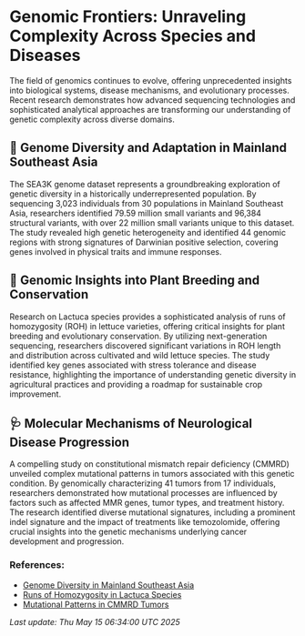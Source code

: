 # Genomic Frontiers: Unraveling Complexity Across Species and Diseases

The field of genomics continues to evolve, offering unprecedented insights into biological systems, disease mechanisms, and evolutionary processes. Recent research demonstrates how advanced sequencing technologies and sophisticated analytical approaches are transforming our understanding of genetic complexity across diverse domains.

## 🧬 Genome Diversity and Adaptation in Mainland Southeast Asia

The SEA3K genome dataset represents a groundbreaking exploration of genetic diversity in a historically underrepresented population. By sequencing 3,023 individuals from 30 populations in Mainland Southeast Asia, researchers identified 79.59 million small variants and 96,384 structural variants, with over 22 million small variants unique to this dataset. The study revealed high genetic heterogeneity and identified 44 genomic regions with strong signatures of Darwinian positive selection, covering genes involved in physical traits and immune responses.

## 🌱 Genomic Insights into Plant Breeding and Conservation

Research on Lactuca species provides a sophisticated analysis of runs of homozygosity (ROH) in lettuce varieties, offering critical insights for plant breeding and evolutionary conservation. By utilizing next-generation sequencing, researchers discovered significant variations in ROH length and distribution across cultivated and wild lettuce species. The study identified key genes associated with stress tolerance and disease resistance, highlighting the importance of understanding genetic diversity in agricultural practices and providing a roadmap for sustainable crop improvement.

## 🩺 Molecular Mechanisms of Neurological Disease Progression

A compelling study on constitutional mismatch repair deficiency (CMMRD) unveiled complex mutational patterns in tumors associated with this genetic condition. By genomically characterizing 41 tumors from 17 individuals, researchers demonstrated how mutational processes are influenced by factors such as affected MMR genes, tumor types, and treatment history. The research identified diverse mutational signatures, including a prominent indel signature and the impact of treatments like temozolomide, offering crucial insights into the genetic mechanisms underlying cancer development and progression.

### References:
- [Genome Diversity in Mainland Southeast Asia](https://pubmed.ncbi.nlm.nih.gov/40369069/)
- [Runs of Homozygosity in Lactuca Species](https://pubmed.ncbi.nlm.nih.gov/40369490/)
- [Mutational Patterns in CMMRD Tumors](https://pubmed.ncbi.nlm.nih.gov/40368937/)

*Last update: Thu May 15 06:34:00 UTC 2025*
